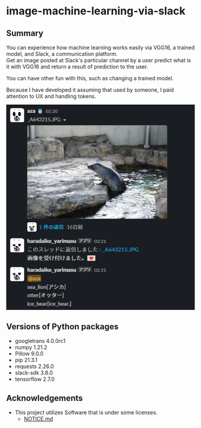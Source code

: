 # image-machine-learning-via-slack

## Summary
You can experience how machine learning works easily via VGG16, a trained model, and Slack, a communication platform.  
Get an image posted at Slack's particular channel by a user predict what is it with VGG16 and return a result of prediction to the user.

You can have other fun with this, such as changing a trained model.
  
Because I have developed it assuming that used by someone, I paid attention to UX and handling tokens.

<img src="./demo.png" width="600px"><br>


## Versions of Python packages
- googletrans 4.0.0rc1
- numpy 1.21.2
- Pillow 9.0.0
- pip 21.3.1
- requests 2.26.0
- slack-sdk 3.8.0
- tensorflow 2.7.0


## Acknowledgements
- This project utilizes Software that is under some licenses.
    - [NOTICE.md](NOTICE.md)